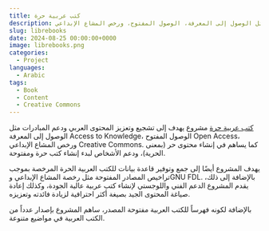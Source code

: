```yaml
---
title: كتب عربية حرة
description: مشروع يهدف إلى تشجيع وتعزيز المحتوى العربي ودعم المبادرات مثل الوصول إلى المعرفة، الوصول المفتوح، ورخص المشاع الإبداعي
slug: librebooks
date: 2024-08-25 00:00:00+0000
image: librebooks.png
categories:
  - Project
languages:
  - Arabic
tags:
  - Book
  - Content
  - Creative Commons
---
```


[كتب عربية حرة](https://librebooks.org/) مشروع يهدف إلى تشجيع وتعزيز المحتوى العربي ودعم المبادرات مثل الوصول إلى المعرفة Access to Knowledge، الوصول المفتوح Open Access، ورخص المشاع الإبداعي Creative Commons. كما يساهم في إنشاء محتوى حر (بمعنى الحرية)، ودعم الأشخاص لبدء إنشاء كتب حرة ومفتوحة.

يهدف المشروع أيضًا إلى جمع وتوفير قاعدة بيانات للكتب العربية الحرة المرخصة بموجب تراخيص المصادر المفتوحة مثل رخصة المشاع الإبداعي وGNU FDL. بالإضافة إلى ذلك، يقدم المشروع الدعم الفني واللوجستي لإنشاء كتب عربية عالية الجودة، وكذلك إعادة صياغة المحتوى الجيد بصيغة أكثر احترافية لزيادة فائدته وتعزيزه.

بالإضافة لكونه فهرساً للكتب العربية مفتوحة المصدر، ساهم المشروع بإصدار عدداً من الكتب العربية في مواضيع متنوعة.
